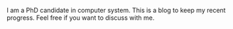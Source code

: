 I am a PhD candidate in computer system.
This is a blog to keep my recent progress.
Feel free if you want to discuss with me.